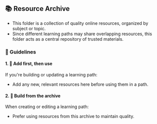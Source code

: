 ## 📚 Resource Archive
- This folder is a  collection of quality online resources, organized by subject or topic.
- Since different learning paths may share overlapping resources, this folder acts as a central repository of trusted materials.

### 📌 Guidelines

#### 1. 📝 **Add first, then use**  
If you're building or updating a learning path:
- Add any new, relevant resources here before using them in a path.

#### 2. 🧱 **Build from the archive**  
When creating or editing a learning path:
- Prefer using resources from this archive to maintain quality.
